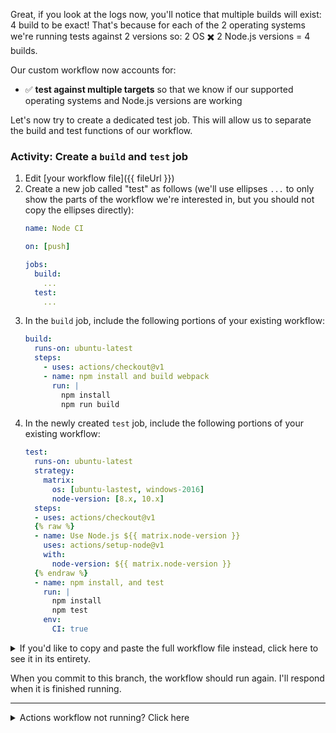 Great, if you look at the logs now, you'll notice that multiple builds will exist: 4 build to be exact! That's because for each of the 2 operating systems we're running tests against 2 versions so: 2 OS :heavy_multiplication_x: 2 Node.js versions = 4 builds.

Our custom workflow now accounts for:
- :white_check_mark: **test against multiple targets** so that we know if our supported operating systems and Node.js versions are working

Let's now try to create a dedicated test job. This will allow us to separate the build and test functions of our workflow.

### Activity: Create a `build` and `test` job

1. Edit [your workflow file]({{ fileUrl }})
1. Create a new job called "test" as follows (we'll use ellipses `...` to only show the parts of the workflow we're interested in, but you should not copy the ellipses directly):
    ```yaml
    name: Node CI

    on: [push]

    jobs:
      build:
        ...
      test:
        ...
    ```  
1. In the `build` job, include the following portions of your existing workflow:
    ```yaml
    build:
      runs-on: ubuntu-latest
      steps:
        - uses: actions/checkout@v1
        - name: npm install and build webpack
          run: |
            npm install
            npm run build
    ```
1. In the newly created `test` job, include the following portions of your existing workflow:
    ```yaml
    test:
      runs-on: ubuntu-latest
      strategy:
        matrix:
          os: [ubuntu-lastest, windows-2016]
          node-version: [8.x, 10.x]
      steps:
      - uses: actions/checkout@v1
      {% raw %}
      - name: Use Node.js ${{ matrix.node-version }}
        uses: actions/setup-node@v1
        with:
          node-version: ${{ matrix.node-version }}
      {% endraw %}
      - name: npm install, and test
        run: |
          npm install
          npm test
        env:
          CI: true
    ```

<details><summary>If you'd like to copy and paste the full workflow file instead, click here to see it in its entirety.</summary>

```yaml
name: Node CI

on: [push]

jobs:
  build:

    runs-on: ubuntu-latest

    steps:
      - uses: actions/checkout@v1
      - name: npm install and build webpack
        run: |
          npm install
          npm run build

  test:

    needs: build

    runs-on: ubuntu-latest

    strategy:
      matrix:
        os: [ubuntu-lastest, windows-2016]
        node-version: [8.x, 10.x]

{% raw %}
    steps:
    - uses: actions/checkout@v1
    - name: Use Node.js ${{ matrix.node-version }}
      uses: actions/setup-node@v1
      with:
        node-version: ${{ matrix.node-version }}
{% endraw %}
    - name: npm install, and test
      run: |
        npm install
        npm test
      env:
        CI: true
```
</details>

When you commit to this branch, the workflow should run again. I'll respond when it is finished running.

---

<details><summary>Actions workflow not running? Click here</summary>

When a GitHub Actions workflow is running, you should see some checks in progress, like the screenshot below. 

![checks in progress in a merge box](https://user-images.githubusercontent.com/16547949/66080348-ecc5f580-e533-11e9-909e-c213b08790eb.png)

If the checks don't appear or if the checks are stuck in progress, there's a few things you can do to try and trigger them:

- Refresh the page, it's possible the workflow ran and the page just hasn't been updated with that change
- Try making a commit on this branch. Our workflow is triggered with a `push` event, and committing to this branch will result in a new `push`
- Edit the workflow file on GitHub and ensure there are no red lines indicating a syntax problem
</details>